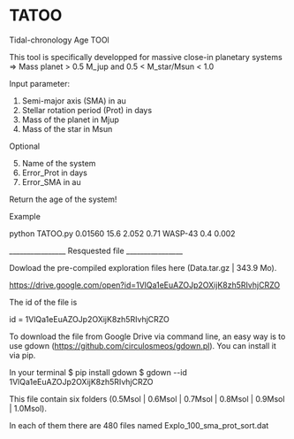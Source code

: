 # TATOO
Tidal-chronology Age TOOl

This tool is specifically developped for massive close-in planetary systems => Mass planet > 0.5 M_jup and 0.5 < M_star/Msun < 1.0

Input parameter: 
1) Semi-major axis (SMA) in au 
2) Stellar rotation period (Prot) in days
3) Mass of the planet in Mjup
4) Mass of the star in Msun

Optional

5) Name of the system
6) Error_Prot in days
7) Error_SMA in au


Return the age of the system!


Example 

python TATOO.py 0.01560 15.6 2.052 0.71 WASP-43 0.4 0.002

________________  Resquested file  ________________

Dowload the pre-compiled exploration files here (Data.tar.gz | 343.9 Mo).

https://drive.google.com/open?id=1VlQa1eEuAZOJp2OXijK8zh5RIvhjCRZO

The id of the file is

id = 1VlQa1eEuAZOJp2OXijK8zh5RIvhjCRZO

To download the file from Google Drive via command line, an easy way is to use gdown (https://github.com/circulosmeos/gdown.pl). You can install it via pip.

In your terminal 
$ pip install gdown
$ gdown --id 1VlQa1eEuAZOJp2OXijK8zh5RIvhjCRZO


This file contain six folders (0.5Msol | 0.6Msol | 0.7Msol | 0.8Msol | 0.9Msol | 1.0Msol). 

In each of them there are 480 files named Explo_100_sma_prot_sort.dat
